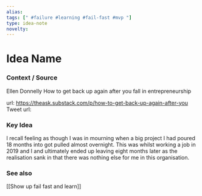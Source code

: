 ```yaml
---
alias: 
tags: [" #failure #learning #fail-fast #mvp "]
type: idea-note
novelty: 
---
```

# Idea Name

### Context / Source
Ellen Donnelly
How to get back up again after you fall in entrepreneurship

url: https://theask.substack.com/p/how-to-get-back-up-again-after-you
Tweet url: 

### Key Idea

I recall feeling as though I was in mourning when a big project I had poured 18 months into got pulled almost overnight. This was whilst working a job in 2019 and I and ultimately ended up leaving eight months later as the realisation sank in that there was nothing else for me in this organisation.

### See also
[[Show up fail fast and learn]]